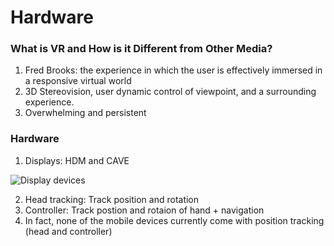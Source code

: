 # Hardware
### What is VR and How is it Different from Other Media?
1. Fred Brooks: the experience in which the user is effectively immersed in a responsive virtual world
2. 3D Stereovision, user dynamic control of viewpoint, and a surrounding experience.
3. Overwhelming and persistent

### Hardware
1. Displays: HDM and CAVE

![Display devices](https://slidetodoc.com/presentation_image/63adee7aaa9fdd9056a3903de21fde66/image-22.jpg)

2. Head tracking: Track position and rotation 
3. Controller: Track postion and rotaion of hand + navigation
4. In fact, none of the mobile devices currently come with position tracking (head and controller)